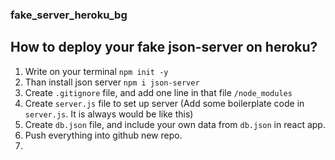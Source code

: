 ### fake_server_heroku_bg

## How to deploy your fake json-server on heroku?

1. Write on your terminal ```npm init -y```
2. Than install json server ```npm i json-server```
3. Create ```.gitignore``` file, and add one line in that file ```/node_modules```
4. Create ```server.js``` file to set up server (Add some boilerplate code in ```server.js```. It is always would be like this)
5. Create ```db.json``` file, and include your own data from ```db.json``` in react app.
6. Push everything into github new repo.
7. 
